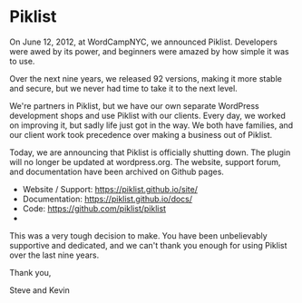 # Piklist

On June 12, 2012, at WordCampNYC, we announced Piklist. Developers were awed by its power, and beginners were amazed by how simple it was to use.

Over the next nine years, we released 92 versions, making it more stable and secure, but we never had time to take it to the next level.

We're partners in Piklist, but we have our own separate WordPress development shops and use Piklist with our clients. Every day, we worked on improving it, but sadly life just got in the way. We both have families, and our client work took precedence over making a business out of Piklist. 

Today, we are announcing that Piklist is officially shutting down. The plugin will no longer be updated at wordpress.org. The website, support forum, and documentation have been archived on Github pages. 

* Website / Support: https://piklist.github.io/site/
* Documentation: https://piklist.github.io/docs/
* Code: https://github.com/piklist/piklist
* 
This was a very tough decision to make. You have been unbelievably supportive and dedicated, and we can't thank you enough for using Piklist over the last nine years.

Thank you,

Steve and Kevin
